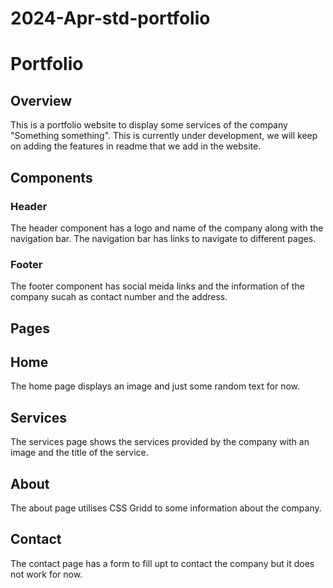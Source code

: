 # 2024-Apr-std-portfolio

# Portfolio

## Overview

This is a portfolio website to display some services of the company "Something something". This is currently under development, we will keep on adding the features in readme that we add in the website.

## Components

### Header
The header component has a logo and name of the company along with the navigation bar. The navigation bar has links to navigate to different pages.

### Footer
The footer component has social meida links and the information of the company sucah as contact number and the address.

## Pages

## Home
The home page displays an image and just some random text for now.

## Services
The services page shows the services provided by the company with an image and the title of the service.

## About
The about page utilises CSS Gridd to some information about the company.

## Contact
The contact page has a form to fill upt to contact the company but it does not work for now.